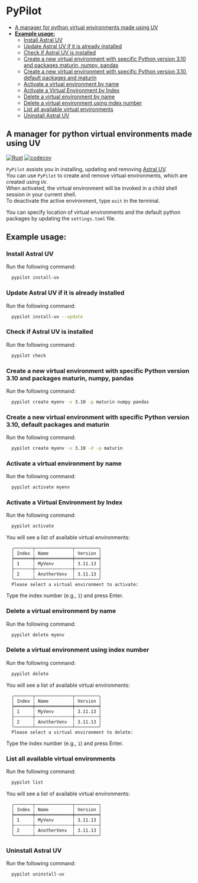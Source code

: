 # PyPilot

<!--toc:start-->

- [A manager for python virtual environments made using UV](#a-manager-for-python-virtual-environments-made-using-uv)
- [**Example usage:**](#example-usage)
  - [Install Astral UV](#install-astral-uv)
  - [Update Astral UV if it is already installed](#update-astral-uv-if-it-is-already-installed)
  - [Check if Astral UV is installed](#check-if-astral-uv-is-installed)
  - [Create a new virtual environment with specific Python version 3.10 and packages maturin, numpy, pandas](#create-a-new-virtual-environment-with-specific-python-version-310-and-packages-maturin-numpy-pandas)
  - [Create a new virtual environment with specific Python version 3.10, default packages and maturin](#create-a-new-virtual-environment-with-specific-python-version-310-default-packages-and-maturin)
  - [Activate a virtual environment by name](#activate-a-virtual-environment-by-name)
  - [Activate a Virtual Environment by Index](#activate-a-virtual-environment-by-index)
  - [Delete a virtual environment by name](#delete-a-virtual-environment-by-name)
  - [Delete a virtual environment using index number](#delete-a-virtual-environment-using-index-number)
  - [List all available virtual environments](#list-all-available-virtual-environments)
  - [Uninstall Astral UV](#uninstall-astral-uv)
  <!--toc:end-->

## A manager for python virtual environments made using UV

[![Rust](https://github.com/FrodeUlr/pypilot/actions/workflows/rust.yml/badge.svg?branch=master)](https://github.com/FrodeUlr/pypilot/actions/workflows/rust.yml) [![codecov](https://codecov.io/github/FrodeUlr/pypilot/graph/badge.svg?token=BNWQAU7KR2)](https://codecov.io/github/FrodeUlr/pypilot)

`PyPilot` assists you in installing, updating and removing [Astral UV](https://docs.astral.sh/uv/).  
You can use `PyPilot` to create and remove virtual environments, which are created using `UV`.  
When activated, the virtual environment will be invoked in a child shell session in your current shell.  
To deactivate the active environment, type `exit` in the terminal.

You can specify location of virtual environments and the default python packages by updating the `settings.toml` file.

## **Example usage:**

### Install Astral UV

Run the following command:

```bash
  pypilot install-uv
```

### Update Astral UV if it is already installed

Run the following command:

```bash
  pypilot install-uv --update
```

### Check if Astral UV is installed

Run the following command:

```bash
  pypilot check
```

### Create a new virtual environment with specific Python version 3.10 and packages maturin, numpy, pandas

Run the following command:

```bash
  pypilot create myenv -v 3.10 -p maturin numpy pandas
```

### Create a new virtual environment with specific Python version 3.10, default packages and maturin

Run the following command:

```bash
  pypilot create myenv -v 3.10 -d -p maturin
```

### Activate a virtual environment by name

Run the following command:

```bash
  pypilot activate myenv
```

### Activate a Virtual Environment by Index

Run the following command:

```bash
  pypilot activate
```

You will see a list of available virtual environments:

```text
  ╭───────┬──────────────┬─────────╮
  │ Index ┆ Name         ┆ Version │
  ╞═══════╪══════════════╪═════════╡
  │ 1     ┆ MyVenv       ┆ 3.11.13 │
  ├╌╌╌╌╌╌╌┼╌╌╌╌╌╌╌╌╌╌╌╌╌╌┼╌╌╌╌╌╌╌╌╌┤
  │ 2     ┆ AnotherVenv  ┆ 3.11.13 │
  ╰───────┴──────────────┴─────────╯
  Please select a virtual environment to activate:
```

Type the index number (e.g., `1`) and press Enter.

### Delete a virtual environment by name

Run the following command:

```bash
  pypilot delete myenv
```

### Delete a virtual environment using index number

Run the following command:

```bash
  pypilot delete
```

You will see a list of available virtual environments:

```text
  ╭───────┬──────────────┬─────────╮
  │ Index ┆ Name         ┆ Version │
  ╞═══════╪══════════════╪═════════╡
  │ 1     ┆ MyVenv       ┆ 3.11.13 │
  ├╌╌╌╌╌╌╌┼╌╌╌╌╌╌╌╌╌╌╌╌╌╌┼╌╌╌╌╌╌╌╌╌┤
  │ 2     ┆ AnotherVenv  ┆ 3.11.13 │
  ╰───────┴──────────────┴─────────╯
  Please select a virtual environment to delete:
```

Type the index number (e.g., `1`) and press Enter.

### List all available virtual environments

Run the following command:

```bash
  pypilot list
```

You will see a list of available virtual environments:

```text
  ╭───────┬──────────────┬─────────╮
  │ Index ┆ Name         ┆ Version │
  ╞═══════╪══════════════╪═════════╡
  │ 1     ┆ MyVenv       ┆ 3.11.13 │
  ├╌╌╌╌╌╌╌┼╌╌╌╌╌╌╌╌╌╌╌╌╌╌┼╌╌╌╌╌╌╌╌╌┤
  │ 2     ┆ AnotherVenv  ┆ 3.11.13 │
  ╰───────┴──────────────┴─────────╯
```

### Uninstall Astral UV

Run the following command:

```bash
  pypilot uninstall-uv
```
